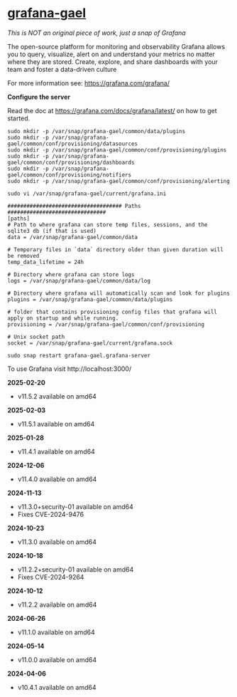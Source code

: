 # [grafana-gael](https://snapcraft.io/grafana-gael)

_This is NOT an original piece of work, just a snap of Grafana_

The open-source platform for monitoring and observability
Grafana allows you to query, visualize, alert on and understand your metrics no matter where they are stored. Create, explore, and share dashboards with your team and foster a data-driven culture

For more information see: https://grafana.com/grafana/

**Configure the server**

Read the doc at https://grafana.com/docs/grafana/latest/ on how to get started.

```
sudo mkdir -p /var/snap/grafana-gael/common/data/plugins
sudo mkdir -p /var/snap/grafana-gael/common/conf/provisioning/datasources
sudo mkdir -p /var/snap/grafana-gael/common/conf/provisioning/plugins
sudo mkdir -p /var/snap/grafana-gael/common/conf/provisioning/dashboards
sudo mkdir -p /var/snap/grafana-gael/common/conf/provisioning/notifiers
sudo mkdir -p /var/snap/grafana-gael/common/conf/provisioning/alerting

sudo vi /var/snap/grafana-gael/current/grafana.ini
```

```
#################################### Paths ###############################
[paths]
# Path to where grafana can store temp files, sessions, and the sqlite3 db (if that is used)
data = /var/snap/grafana-gael/common/data

# Temporary files in `data` directory older than given duration will be removed
temp_data_lifetime = 24h

# Directory where grafana can store logs
logs = /var/snap/grafana-gael/common/data/log

# Directory where grafana will automatically scan and look for plugins
plugins = /var/snap/grafana-gael/common/data/plugins

# folder that contains provisioning config files that grafana will apply on startup and while running.
provisioning = /var/snap/grafana-gael/common/conf/provisioning

# Unix socket path
socket = /var/snap/grafana-gael/current/grafana.sock
```

`sudo snap restart grafana-gael.grafana-server`

To use Grafana visit http://localhost:3000/

**2025-02-20**
* v11.5.2 available on amd64

**2025-02-03**
* v11.5.1 available on amd64

**2025-01-28**
* v11.4.1 available on amd64

**2024-12-06**
* v11.4.0 available on amd64

**2024-11-13**
* v11.3.0+security-01 available on amd64
* Fixes CVE-2024-9476

**2024-10-23**
* v11.3.0 available on amd64

**2024-10-18**
* v11.2.2+security-01 available on amd64
* Fixes CVE-2024-9264

**2024-10-12**
* v11.2.2 available on amd64

**2024-06-26**
* v11.1.0 available on amd64

**2024-05-14**
* v11.0.0 available on amd64

**2024-04-06**
* v10.4.1 available on amd64

